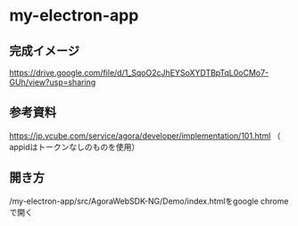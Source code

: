 # my-electron-app

## 完成イメージ
https://drive.google.com/file/d/1_SqoO2cJhEYSoXYDTBpTqL0oCMo7-GUh/view?usp=sharing

## 参考資料
https://jp.vcube.com/service/agora/developer/implementation/101.html
（ appidはトークンなしのものを使用）

## 開き方
/my-electron-app/src/AgoraWebSDK-NG/Demo/index.htmlをgoogle chromeで開く
